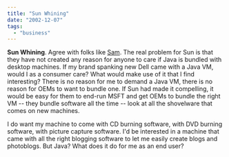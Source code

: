 ```yaml
---
title: "Sun Whining"
date: "2002-12-07"
tags: 
  - "business"
---
```


**Sun Whining**. Agree with folks like [Sam](http://radio.weblogs.com/0105852/2002/12/07.html). The real problem for Sun is that they have not created any reason for anyone to care if Java is bundled with desktop machines. If my brand spanking new Dell came with a Java VM, would I as a consumer care? What would make use of it that I find interesting? There is no reason for me to demand a Java VM, there is no reason for OEMs to want to bundle one. If Sun had made it compelling, it would be easy for them to end-run MSFT and get OEMs to bundle the right VM -- they bundle software all the time -- look at all the shovelware that comes on new machines.

I do want my machine to come with CD burning software, with DVD burning software, with picture capture software. I'd be interested in a machine that came with all the right blogging software to let me easily create blogs and photoblogs. But Java? What does it do for me as an end user?
